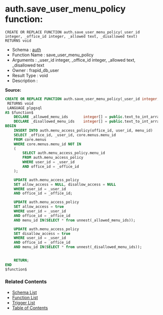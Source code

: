 # auth.save_user_menu_policy function:

```plpgsql
CREATE OR REPLACE FUNCTION auth.save_user_menu_policy(_user_id integer, _office_id integer, _allowed text, _disallowed text)
RETURNS void
```
* Schema : [auth](../../schemas/auth.md)
* Function Name : save_user_menu_policy
* Arguments : _user_id integer, _office_id integer, _allowed text, _disallowed text
* Owner : frapid_db_user
* Result Type : void
* Description : 


**Source:**
```sql
CREATE OR REPLACE FUNCTION auth.save_user_menu_policy(_user_id integer, _office_id integer, _allowed text, _disallowed text)
 RETURNS void
 LANGUAGE plpgsql
AS $function$
    DECLARE _allowed_menu_ids       integer[] = public.text_to_int_array(_allowed);
    DECLARE _disallowed_menu_ids    integer[] = public.text_to_int_array(_disallowed);
BEGIN
    INSERT INTO auth.menu_access_policy(office_id, user_id, menu_id)
    SELECT _office_id, _user_id, core.menus.menu_id
    FROM core.menus
    WHERE core.menus.menu_id NOT IN
    (
        SELECT auth.menu_access_policy.menu_id
        FROM auth.menu_access_policy
        WHERE user_id = _user_id
        AND office_id = _office_id
    );

    UPDATE auth.menu_access_policy
    SET allow_access = NULL, disallow_access = NULL
    WHERE user_id = _user_id
    AND office_id = _office_id;

    UPDATE auth.menu_access_policy
    SET allow_access = true
    WHERE user_id = _user_id
    AND office_id = _office_id
    AND menu_id IN(SELECT * from unnest(_allowed_menu_ids));

    UPDATE auth.menu_access_policy
    SET disallow_access = true
    WHERE user_id = _user_id
    AND office_id = _office_id
    AND menu_id IN(SELECT * from unnest(_disallowed_menu_ids));

    
    RETURN;
END
$function$

```

### Related Contents
* [Schema List](../../schemas.md)
* [Function List](../../functions.md)
* [Trigger List](../../triggers.md)
* [Table of Contents](../../README.md)


